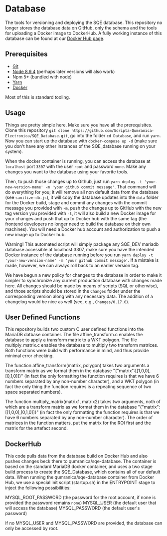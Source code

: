 # Database

The tools for versioning and deploying the SQE database.  This repository no longer stores the database data on GitHub, only the schema and the tools for uploading a Docker image to DockerHub.  A fully working instance of this database can be found at our [Docker Hub page](https://hub.docker.com/r/qumranica/sqe-database).

## Prerequisites

* [Git](https://git-scm.com/book/en/v2/Getting-Started-Installing-Git)
* [Node 8.9.4](https://nodejs.org/en/download/) (perhaps later versions will also work)
* Npm 5+ (bundled with node)
* [Yarn](https://yarnpkg.com/en/docs/install)
* [Docker](https://docs.docker.com/install/)

Most of this is standard tooling.

## Usage

Things are pretty simple here.  Make sure you have all the prerequisites.  Clone this repository `git clone https://github.com/Scripta-Qumranica-Electronica/SQE_Database.git`, go into the folder `cd Database`, and run `yarn`.  Now you can start up the database with `docker-compose up -d` (make sure you don't have any other instances of the SQE_database running on your system).

When the docker container is running, you can access the database at `localhost` port `3307` with the user `root` and password `none`.  Make any changes you want to the database using your favorite tools.

Then, to push those changes up to Github, just run `yarn deploy -t 'your-new-version-name' -m 'your github commit message'`.  That command will do everything for you; it will remove all non default data from the database (see `sanitize-db.js`), it will copy the database updates into the `data` folder for the Docker build, stage and commit any changes with the commit message you provided with `-m`, push the changes up to GitHub with the new tag version you provided with `-t`, it will also build a new Docker image for your changes and push that up to Docker hub with the same tag (the frontend developers no longer need to build the database on their own machines).  You will need a Docker hub account and authorization to push a new image up to Docker hub.

Warning!  This automated script will simply package any SQE_DEV mariadb database accessible at localhost:3307, make sure you have the intended Docker instance of the database running before you run `yarn deploy -t 'your-new-version-name' -m 'your github commit message'`.  If a mistake is made, however, we can always roll back to an earlier version tag.

We have begun a new policy for changes to the database in order to make it simpler to synchronize any current production database with changes made here.  All changes should be made by means of scripts (SQL or otherwise), and those scripts should be stored in the `Changes` folder under the corresponding version along with any necessary data. The addition of a changelog would be nice as well (see, e.g., `Changes/0.17.0`).

## User Defined Functions

This repository builds two custom C user defined functions into the MariaDB datbase container.  The file affine_transform.c enables the database to apply a transform matrix to a WKT polygon.  The file multiply_matrix.c enables the database to multiply two transform matrices.  Both functions were build with performance in mind, and thus provide minimal error checking.

The function affine_transform(matrix, polygon) takes two arguments a transform matrix as we format them in the database "{\"matrix\":[[1,0,0],[0,1,0]]}" (in fact the only formatting the function requires is that we have 6 numbers separated by any non-number character), and a WKT polygon (in fact the only thing the function requires is a repeating sequence of two space separated numbers).

The function multiply_matrix(matrix1, matrix2) takes two arguments, noth of which are a transform matrix as we format them in the database "{\"matrix\":[[1,0,0],[0,1,0]]}" (in fact the only formatting the function requires is that we have 6 numbers separated by any non-number character).  The order of matrices in the function matters, put the matrix for the ROI first and the matrix for the artefact second.

## DockerHub

This code pulls data from the database build on Docker Hub and also pushes changes beck there to qumranica/sqe-database.  The container is based on the standard MariaDB docker container, and uses a two stage build process to create the SQE_Database, which contains all of our default data.  When running the qumranica/sqe-database container from Docker Hub, we use a special init script (startup.sh) in the ENTRYPOINT stage to inject the following possibilities:

MYSQL_ROOT_PASSWORD (the password for the root account, if none is provided the password remains `none`)
MYSQL_USER (the default user that will access the database)
MYSQL_PASSWORD (the default user's password)

If no MYSQL_USER and MYSQL_PASSWORD are provided, the database can only be accessed by root.